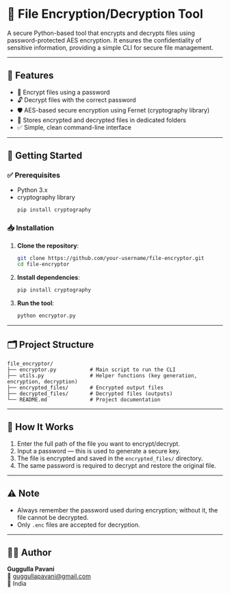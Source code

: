
# 🔐 File Encryption/Decryption Tool

A secure Python-based tool that encrypts and decrypts files using password-protected AES encryption. It ensures the confidentiality of sensitive information, providing a simple CLI for secure file management.

---

## 📌 Features

- 🔐 Encrypt files using a password  
- 🔓 Decrypt files with the correct password  
- 🛡️ AES-based secure encryption using Fernet (cryptography library)  
- 📁 Stores encrypted and decrypted files in dedicated folders  
- ✅ Simple, clean command-line interface  

---

## 🚀 Getting Started

### ✅ Prerequisites

- Python 3.x  
- cryptography library  
  ```bash
  pip install cryptography
  ```

### 📥 Installation

1. **Clone the repository**:  
   ```bash
   git clone https://github.com/your-username/file-encryptor.git
   cd file-encryptor
   ```

2. **Install dependencies**:  
   ```bash
   pip install cryptography
   ```

3. **Run the tool**:  
   ```bash
   python encryptor.py
   ```

---

## 🗂️ Project Structure

```
file_encryptor/
├── encryptor.py           # Main script to run the CLI
├── utils.py               # Helper functions (key generation, encryption, decryption)
├── encrypted_files/       # Encrypted output files
├── decrypted_files/       # Decrypted files (outputs)
└── README.md              # Project documentation
```

---

## 🔐 How It Works

1. Enter the full path of the file you want to encrypt/decrypt.  
2. Input a password — this is used to generate a secure key.  
3. The file is encrypted and saved in the `encrypted_files/` directory.  
4. The same password is required to decrypt and restore the original file.  

---

## ⚠️ Note

- Always remember the password used during encryption; without it, the file cannot be decrypted.  
- Only `.enc` files are accepted for decryption.  

---

## 👨‍💻 Author

**Guggulla Pavani**  
📧 guggullapavani@gmail.com  
📍 India
